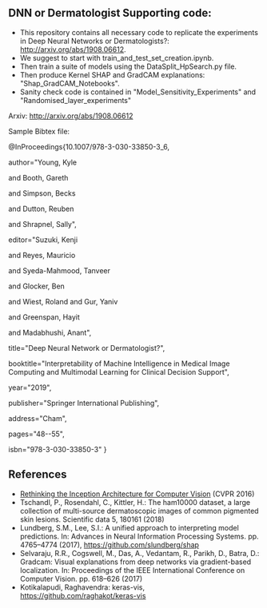 ## DNN or Dermatologist Supporting code:
 * This repository contains all necessary code to replicate the experiments in Deep Neural Networks or Dermatologists?: http://arxiv.org/abs/1908.06612.
 * We suggest to start with train_and_test_set_creation.ipynb. 
 * Then train a suite of models using the DataSplit_HpSearch.py file. 
 * Then produce Kernel SHAP and GradCAM explanations: "Shap_GradCAM_Notebooks". 
 * Sanity check code is contained in "Model_Sensitivity_Experiments"	and "Randomised_layer_experiments"
	


Arxiv: http://arxiv.org/abs/1908.06612

Sample Bibtex file: 

@InProceedings{10.1007/978-3-030-33850-3_6,

author="Young, Kyle

and Booth, Gareth

and Simpson, Becks

and Dutton, Reuben

and Shrapnel, Sally",

editor="Suzuki, Kenji

and Reyes, Mauricio

and Syeda-Mahmood, Tanveer

and Glocker, Ben

and Wiest, Roland
and Gur, Yaniv

and Greenspan, Hayit

and Madabhushi, Anant",

title="Deep Neural Network or Dermatologist?",

booktitle="Interpretability of Machine Intelligence in Medical Image Computing and Multimodal Learning for Clinical Decision Support",

year="2019",

publisher="Springer International Publishing",

address="Cham",

pages="48--55",

isbn="978-3-030-33850-3"
}
   


## References
* [Rethinking the Inception Architecture for Computer Vision](http://arxiv.org/abs/1512.00567) (CVPR 2016)
* Tschandl, P., Rosendahl, C., Kittler, H.: The ham10000 dataset, a large collection of multi-source dermatoscopic images of common pigmented skin lesions. Scientific data 5, 180161 (2018)
* Lundberg, S.M., Lee, S.I.: A unified approach to interpreting model predictions. In: Advances in Neural Information Processing Systems. pp. 4765–4774 (2017), https://github.com/slundberg/shap
* Selvaraju, R.R., Cogswell, M., Das, A., Vedantam, R., Parikh, D., Batra, D.: Gradcam: Visual explanations from deep networks via gradient-based localization. In: Proceedings of the IEEE International Conference on Computer Vision. pp. 618–626 (2017)
* Kotikalapudi, Raghavendra: keras-vis, https://github.com/raghakot/keras-vis
